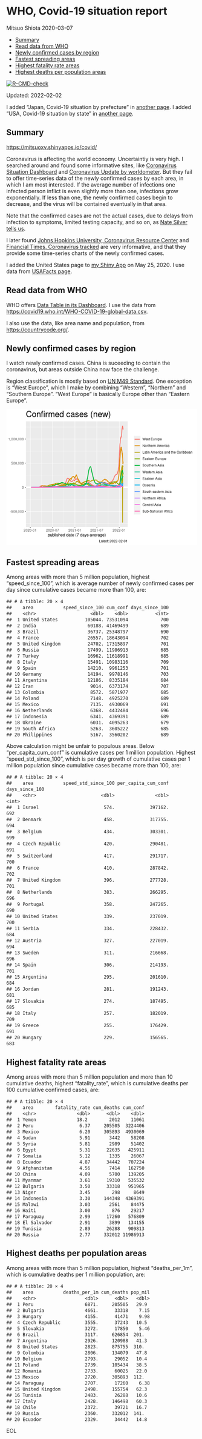 WHO, Covid-19 situation report
================
Mitsuo Shiota
2020-03-07

-   [Summary](#summary)
-   [Read data from WHO](#read-data-from-who)
-   [Newly confirmed cases by region](#newly-confirmed-cases-by-region)
-   [Fastest spreading areas](#fastest-spreading-areas)
-   [Highest fatality rate areas](#highest-fatality-rate-areas)
-   [Highest deaths per population
    areas](#highest-deaths-per-population-areas)

<!-- badges: start -->

[![R-CMD-check](https://github.com/mitsuoxv/covid/workflows/R-CMD-check/badge.svg)](https://github.com/mitsuoxv/covid/actions)
<!-- badges: end -->

Updated: 2022-02-02

I added “Japan, Covid-19 situation by prefecture” in [another
page](Japan.md). I added “USA, Covid-19 situation by state” in [another
page](USA.md).

## Summary

<https://mitsuoxv.shinyapps.io/covid/>

Coronavirus is affecting the world economy. Uncertaintiy is very high. I
searched around and found some informative sites, like [Coronavirus
Situation
Dashboard](https://who.maps.arcgis.com/apps/opsdashboard/index.html#/c88e37cfc43b4ed3baf977d77e4a0667)
and [Coronavirus Update by
worldometer](https://www.worldometers.info/coronavirus/). But they fail
to offer time-series data of the newly confirmed cases by each area, in
which I am most interested. If the average number of infections one
infected person inflict is even slightly more than one, infections grow
exponentially. If less than one, the newly confirmed cases begin to
decrease, and the virus will be contained eventually in that area.

Note that the confirmed cases are not the actual cases, due to delays
from infection to symptoms, limited testing capacity, and so on, as
[Nate Silver tells
us](https://fivethirtyeight.com/features/coronavirus-case-counts-are-meaningless/).

I later found [Johns Hopkins University, Coronavirus Resource
Center](https://coronavirus.jhu.edu/) and [Financial Times, Coronavirus
tracked](https://www.ft.com/content/a26fbf7e-48f8-11ea-aeb3-955839e06441)
are very informative, and that they provide some time-series charts of
the newly confirmed cases.

I added the United States page to [my Shiny
App](https://mitsuoxv.shinyapps.io/covid/) on May 25, 2020. I use data
from [USAFacts
page](https://usafacts.org/visualizations/coronavirus-covid-19-spread-map/).

## Read data from WHO

WHO offers [Data Table in its Dashboard](https://covid19.who.int/table).
I use the data from
<https://covid19.who.int/WHO-COVID-19-global-data.csv>.

I also use the data, like area name and population, from
<https://countrycode.org/>.

## Newly confirmed cases by region

I watch newly confirmed cases. China is suceeding to contain the
coronavirus, but areas outside China now face the challenge.

Region classification is mostly based on [UN M49
Standard](https://unstats.un.org/unsd/methodology/m49/). One exception
is “West Europe”, which I make by combining “Western”, “Northern” and
“Southern Europe”. “West Europe” is basically Europe other than “Eastern
Europe”.

![](README_files/figure-gfm/chart-1.png)<!-- -->

## Fastest spreading areas

Among areas with more than 5 million population, highest
“speed_since_100”, which is average number of newly confirmed cases per
day since cumulative cases became more than 100, are:

    ## # A tibble: 20 × 4
    ##    area           speed_since_100 cum_conf days_since_100
    ##    <chr>                    <dbl>    <dbl>          <int>
    ##  1 United States          105044. 73531094            700
    ##  2 India                   60188. 41469499            689
    ##  3 Brazil                  36737. 25348797            690
    ##  4 France                  26557. 18643094            702
    ##  5 United Kingdom          24702. 17315897            701
    ##  6 Russia                  17499. 11986913            685
    ##  7 Turkey                  16962. 11618991            685
    ##  8 Italy                   15491. 10983116            709
    ##  9 Spain                   14210.  9961253            701
    ## 10 Germany                 14194.  9978146            703
    ## 11 Argentina               12186.  8335184            684
    ## 12 Iran                     9014.  6373174            707
    ## 13 Colombia                 8572.  5871977            685
    ## 14 Poland                   7148.  4925270            689
    ## 15 Mexico                   7135.  4930069            691
    ## 16 Netherlands              6368.  4432484            696
    ## 17 Indonesia                6341.  4369391            689
    ## 18 Ukraine                  6031.  4095263            679
    ## 19 South Africa             5263.  3605222            685
    ## 20 Philippines              5167.  3560202            689

Above calculation might be unfair to populous areas. Below
“per_capita_cum_conf” is cumulative cases per 1 million population.
Highest “speed_std_since_100”, which is per day growth of cumulative
cases per 1 million population since cumulative cases became more than
100, are:

    ## # A tibble: 20 × 4
    ##    area           speed_std_since_100 per_capita_cum_conf days_since_100
    ##    <chr>                        <dbl>               <dbl>          <int>
    ##  1 Israel                        574.             397162.            692
    ##  2 Denmark                       458.             317755.            694
    ##  3 Belgium                       434.             303301.            699
    ##  4 Czech Republic                420.             290481.            691
    ##  5 Switzerland                   417.             291717.            700
    ##  6 France                        410.             287842.            702
    ##  7 United Kingdom                396.             277728.            701
    ##  8 Netherlands                   383.             266295.            696
    ##  9 Portugal                      358.             247265.            690
    ## 10 United States                 339.             237019.            700
    ## 11 Serbia                        334.             228432.            684
    ## 12 Austria                       327.             227019.            694
    ## 13 Sweden                        311.             216668.            696
    ## 14 Spain                         306.             214193.            701
    ## 15 Argentina                     295.             201610.            684
    ## 16 Jordan                        281.             191243.            681
    ## 17 Slovakia                      274.             187495.            685
    ## 18 Italy                         257.             182019.            709
    ## 19 Greece                        255.             176429.            691
    ## 20 Hungary                       229.             156565.            683

## Highest fatality rate areas

Among areas with more than 5 million population and more than 10
cumulative deaths, highest “fatality_rate”, which is cumulative deaths
per 100 cumulative confirmed cases, are:

    ## # A tibble: 20 × 4
    ##    area        fatality_rate cum_deaths cum_conf
    ##    <chr>               <dbl>      <dbl>    <dbl>
    ##  1 Yemen               18.2        2012    11061
    ##  2 Peru                 6.37     205505  3224406
    ##  3 Mexico               6.20     305893  4930069
    ##  4 Sudan                5.91       3442    58208
    ##  5 Syria                5.81       2989    51402
    ##  6 Egypt                5.31      22635   425911
    ##  7 Somalia              5.12       1335    26067
    ##  8 Ecuador              4.87      34442   707224
    ##  9 Afghanistan          4.56       7414   162750
    ## 10 China                4.09       5700   139205
    ## 11 Myanmar              3.61      19310   535532
    ## 12 Bulgaria             3.50      33318   951965
    ## 13 Niger                3.45        298     8649
    ## 14 Indonesia            3.30     144348  4369391
    ## 15 Malawi               3.03       2561    84475
    ## 16 Haiti                3.00        876    29217
    ## 17 Paraguay             2.99      17260   576809
    ## 18 El Salvador          2.91       3899   134155
    ## 19 Tunisia              2.89      26288   909813
    ## 20 Russia               2.77     332012 11986913

## Highest deaths per population areas

Among areas with more than 5 million population, highest
“deaths_per_1m”, which is cumulative deaths per 1 million population,
are:

    ## # A tibble: 20 × 4
    ##    area           deaths_per_1m cum_deaths pop_mil
    ##    <chr>                  <dbl>      <dbl>   <dbl>
    ##  1 Peru                   6871.     205505   29.9 
    ##  2 Bulgaria               4661.      33318    7.15
    ##  3 Hungary                4155.      41471    9.98
    ##  4 Czech Republic         3555.      37243   10.5 
    ##  5 Slovakia               3272.      17850    5.46
    ##  6 Brazil                 3117.     626854  201.  
    ##  7 Argentina              2926.     120988   41.3 
    ##  8 United States          2823.     875755  310.  
    ##  9 Colombia               2806.     134079   47.8 
    ## 10 Belgium                2793.      29052   10.4 
    ## 11 Poland                 2739.     105434   38.5 
    ## 12 Romania                2733.      60025   22.0 
    ## 13 Mexico                 2720.     305893  112.  
    ## 14 Paraguay               2707.      17260    6.38
    ## 15 United Kingdom         2498.     155754   62.3 
    ## 16 Tunisia                2483.      26288   10.6 
    ## 17 Italy                  2428.     146498   60.3 
    ## 18 Chile                  2372.      39721   16.7 
    ## 19 Russia                 2360.     332012  141.  
    ## 20 Ecuador                2329.      34442   14.8

EOL

